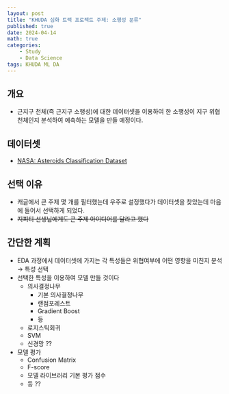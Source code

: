 ```yaml
---
layout: post
title: "KHUDA 심화 트랙 프로젝트 주제: 소행성 분류"
published: true
date: 2024-04-14
math: true
categories: 
    - Study
    - Data Science
tags: KHUDA ML DA
---
```

## 개요
- 근지구 천체(즉 근지구 소행성)에 대한 데이터셋을 이용하여 한 소행성이 지구 위협 천체인지 분석하여 예측하는 모델을 만들 예정이다.

## 데이터셋
- [NASA: Asteroids Classification Dataset](https://www.kaggle.com/datasets/lovishbansal123/nasa-asteroids-classification)
## 선택 이유
- 캐글에서 큰 주제 몇 개를 필터했는데 우주로 설정했다가 데이터셋을 찾았는데 마음에 들어서 선택하게 되었다.
- ~~지피티 선생님에게도 큰 주제 아이디어를 달라고 했다~~ 
## 간단한 계획
- EDA 과정에서 데이터셋에 가지는 각 특성들은 위협여부에 어떤 영향을 미친지 분석 → 특성 선택
- 선택한 특성을 이용하여 모델 만들 것이다
	- 의사결정나무
		- 기본 의사결정나무
		- 랜점포레스트
		- Gradient Boost
		- 등
	- 로지스틱회귀
	- SVM
	- 신경망 ??
- 모델 평가
    - Confusion Matrix
    - F-score
    - 모델 라이브러리 기본 평가 점수
    - 등 ??
